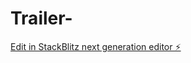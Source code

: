 # Trailer-

[Edit in StackBlitz next generation editor ⚡️](https://stackblitz.com/~/github.com/GabrielRodriggues/Trailer-)